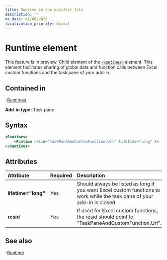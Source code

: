 ```yaml
---
title: Runtime in the manifest file
description: ''
ms.date: 01/06/2020
localization_priority: Normal
---
```


# Runtime element

This feature is in preview. Child element of the [`<Runtimes>`](runtime.md) element. This element facilitates sharing of global data and function calls between Excel custom functions and the task pane of your add-in. 

## Contained in

-[Runtimes](runtimes.md)

**Add-in type:** Task pane

## Syntax

```XML
<Runtimes>
    <Runtime resid="TaskPaneAndCustomFunction.Url" lifetime="long" />
</Runtimes>
```

## Attributes

|  Attribute  |  Required  |  Description  |
|:-----|:-----|:-----|
|  **lifetime="long"**  |  Yes  | Should always be listed as long if you want Excel custom functions to work while the task pane of your add-in is closed. |
|  **resid**  |  Yes  | If used for Excel custom functions, the resid should point to "TaskPaneAndCustomFunction.Url". |

## See also

-[Runtime](runtime.md)
